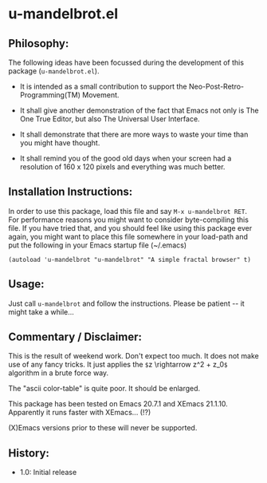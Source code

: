 # u-mandelbrot.el

## Philosophy:

The following ideas have been focussed during the development of this
package (`u-mandelbrot.el`).

* It is intended as a small contribution to support the
  Neo-Post-Retro-Programming(TM) Movement.

* It shall give another demonstration of the fact that Emacs not only
  is The One True Editor, but also The Universal User Interface.

* It shall demonstrate that there are more ways to waste your time than
  you might have thought.

* It shall remind you of the good old days when your screen had a
  resolution of 160 x 120 pixels and everything was much better. 

## Installation Instructions:

In order to use this package, load this file and say `M-x u-mandelbrot
RET`. For performance reasons you might want to consider byte-compiling
this file. 
If you have tried that, and you should feel like using this package
ever again, you might want to place this file somewhere in your
load-path and put the following in your Emacs startup file (~/.emacs)

    (autoload 'u-mandelbrot "u-mandelbrot" "A simple fractal browser" t)

## Usage:

Just call `u-mandelbrot` and follow the instructions. Please be patient
-- it might take a while...

## Commentary / Disclaimer:

This is the result of weekend work. Don't expect too much. It does not
make use of any fancy tricks. It just applies the `$`z \rightarrow z^2 +
z_0`$` algorithm in a brute force way.

The "ascii color-table" is quite poor. It should be enlarged.

This package has been tested on Emacs 20.7.1 and XEmacs 21.1.10.
Apparently it runs faster with XEmacs... (!?)

(X)Emacs versions prior to these will never be supported.

## History:

* 1.0: Initial release

